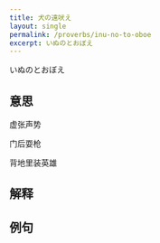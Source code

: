 ```yaml
---
title: 犬の遠吠え
layout: single
permalink: /proverbs/inu-no-to-oboe
excerpt: いぬのとおぼえ
---
```


いぬのとおぼえ

## 意思

虚张声势

门后耍枪

背地里装英雄

## 解释

## 例句

